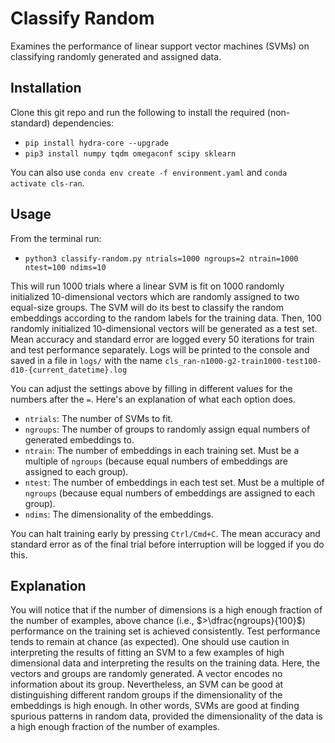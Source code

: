 # Classify Random

Examines the performance of linear support vector machines (SVMs) on classifying randomly generated and assigned data.

## Installation

Clone this git repo and run the following to install the required (non-standard) dependencies:

  - `pip install hydra-core --upgrade`  
  - `pip3 install numpy tqdm omegaconf scipy sklearn`
  
You can also use `conda env create -f environment.yaml` and `conda activate cls-ran`.

## Usage

From the terminal run:
  - `python3 classify-random.py ntrials=1000 ngroups=2 ntrain=1000 ntest=100 ndims=10`
  
This will run 1000 trials where a linear SVM is fit on 1000 randomly initialized 10-dimensional vectors which are randomly assigned to two equal-size groups. The SVM will do its best to classify the random embeddings according to the random labels for the training data. Then, 100 randomly initialized 10-dimensional vectors will be generated as a test set. Mean accuracy and standard error are logged every 50 iterations for train and test performance separately. Logs will be printed to the console and saved in a file in `logs/` with the name `cls_ran-n1000-g2-train1000-test100-d10-{current_datetime}.log`

You can adjust the settings above by filling in different values for the numbers after the `=`. Here's an explanation of what each option does.

  - `ntrials`: The number of SVMs to fit.
  - `ngroups`: The number of groups to randomly assign equal numbers of generated embeddings to.
  - `ntrain`: The number of embeddings in each training set. Must be a multiple of `ngroups` (because equal numbers of embeddings are assigned to each group).
  - `ntest`: The number of embeddings in each test set. Must be a multiple of `ngroups` (because equal numbers of embeddings are assigned to each group).
  - `ndims`: The dimensionality of the embeddings.
  
You can halt training early by pressing `Ctrl/Cmd+C`. The mean accuracy and standard error as of the final trial before interruption will be logged if you do this.
  
## Explanation

You will notice that if the number of dimensions is a high enough fraction of the number of examples, above chance (i.e., $>\dfrac{ngroups}{100}$) performance on the training set is achieved consistently. Test performance tends to remain at chance (as expected). One should use caution in interpreting the results of fitting an SVM to a few examples of high dimensional data and interpreting the results on the training data. Here, the vectors and groups are randomly generated. A vector encodes no information about its group. Nevertheless, an SVM can be good at distinguishing different random groups if the dimensionality of the embeddings is high enough. In other words, SVMs are good at finding spurious patterns in random data, provided the dimensionality of the data is a high enough fraction of the number of examples.